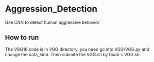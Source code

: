 # Aggression_Detection
Use CNN to detect human aggressive behavior

## How to run  
The VGG16 code is in VGG directory, you need go into VGG/VGG.py and change the data_kind. Then submite the VGG.sh by bsub < VGG.sh
